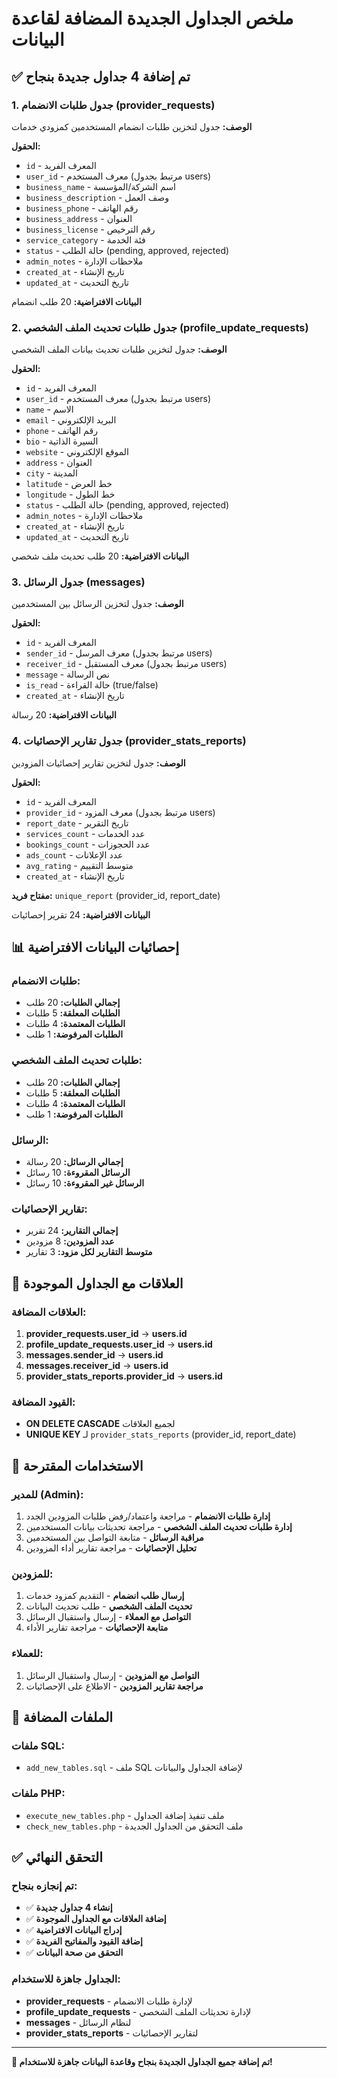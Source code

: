 # ملخص الجداول الجديدة المضافة لقاعدة البيانات

## ✅ تم إضافة 4 جداول جديدة بنجاح

### 1. جدول طلبات الانضمام (provider_requests)

**الوصف:** جدول لتخزين طلبات انضمام المستخدمين كمزودي خدمات

**الحقول:**
- `id` - المعرف الفريد
- `user_id` - معرف المستخدم (مرتبط بجدول users)
- `business_name` - اسم الشركة/المؤسسة
- `business_description` - وصف العمل
- `business_phone` - رقم الهاتف
- `business_address` - العنوان
- `business_license` - رقم الترخيص
- `service_category` - فئة الخدمة
- `status` - حالة الطلب (pending, approved, rejected)
- `admin_notes` - ملاحظات الإدارة
- `created_at` - تاريخ الإنشاء
- `updated_at` - تاريخ التحديث

**البيانات الافتراضية:** 20 طلب انضمام

### 2. جدول طلبات تحديث الملف الشخصي (profile_update_requests)

**الوصف:** جدول لتخزين طلبات تحديث بيانات الملف الشخصي

**الحقول:**
- `id` - المعرف الفريد
- `user_id` - معرف المستخدم (مرتبط بجدول users)
- `name` - الاسم
- `email` - البريد الإلكتروني
- `phone` - رقم الهاتف
- `bio` - السيرة الذاتية
- `website` - الموقع الإلكتروني
- `address` - العنوان
- `city` - المدينة
- `latitude` - خط العرض
- `longitude` - خط الطول
- `status` - حالة الطلب (pending, approved, rejected)
- `admin_notes` - ملاحظات الإدارة
- `created_at` - تاريخ الإنشاء
- `updated_at` - تاريخ التحديث

**البيانات الافتراضية:** 20 طلب تحديث ملف شخصي

### 3. جدول الرسائل (messages)

**الوصف:** جدول لتخزين الرسائل بين المستخدمين

**الحقول:**
- `id` - المعرف الفريد
- `sender_id` - معرف المرسل (مرتبط بجدول users)
- `receiver_id` - معرف المستقبل (مرتبط بجدول users)
- `message` - نص الرسالة
- `is_read` - حالة القراءة (true/false)
- `created_at` - تاريخ الإنشاء

**البيانات الافتراضية:** 20 رسالة

### 4. جدول تقارير الإحصائيات (provider_stats_reports)

**الوصف:** جدول لتخزين تقارير إحصائيات المزودين

**الحقول:**
- `id` - المعرف الفريد
- `provider_id` - معرف المزود (مرتبط بجدول users)
- `report_date` - تاريخ التقرير
- `services_count` - عدد الخدمات
- `bookings_count` - عدد الحجوزات
- `ads_count` - عدد الإعلانات
- `avg_rating` - متوسط التقييم
- `created_at` - تاريخ الإنشاء

**مفتاح فريد:** `unique_report` (provider_id, report_date)

**البيانات الافتراضية:** 24 تقرير إحصائيات

## 📊 إحصائيات البيانات الافتراضية

### طلبات الانضمام:
- **إجمالي الطلبات:** 20 طلب
- **الطلبات المعلقة:** 5 طلبات
- **الطلبات المعتمدة:** 4 طلبات
- **الطلبات المرفوضة:** 1 طلب

### طلبات تحديث الملف الشخصي:
- **إجمالي الطلبات:** 20 طلب
- **الطلبات المعلقة:** 5 طلبات
- **الطلبات المعتمدة:** 4 طلبات
- **الطلبات المرفوضة:** 1 طلب

### الرسائل:
- **إجمالي الرسائل:** 20 رسالة
- **الرسائل المقروءة:** 10 رسائل
- **الرسائل غير المقروءة:** 10 رسائل

### تقارير الإحصائيات:
- **إجمالي التقارير:** 24 تقرير
- **عدد المزودين:** 8 مزودين
- **متوسط التقارير لكل مزود:** 3 تقارير

## 🔗 العلاقات مع الجداول الموجودة

### العلاقات المضافة:
1. **provider_requests.user_id** → **users.id**
2. **profile_update_requests.user_id** → **users.id**
3. **messages.sender_id** → **users.id**
4. **messages.receiver_id** → **users.id**
5. **provider_stats_reports.provider_id** → **users.id**

### القيود المضافة:
- **ON DELETE CASCADE** لجميع العلاقات
- **UNIQUE KEY** لـ `provider_stats_reports` (provider_id, report_date)

## 🎯 الاستخدامات المقترحة

### للمدير (Admin):
1. **إدارة طلبات الانضمام** - مراجعة واعتماد/رفض طلبات المزودين الجدد
2. **إدارة طلبات تحديث الملف الشخصي** - مراجعة تحديثات بيانات المستخدمين
3. **مراقبة الرسائل** - متابعة التواصل بين المستخدمين
4. **تحليل الإحصائيات** - مراجعة تقارير أداء المزودين

### للمزودين:
1. **إرسال طلب انضمام** - التقديم كمزود خدمات
2. **تحديث الملف الشخصي** - طلب تحديث البيانات
3. **التواصل مع العملاء** - إرسال واستقبال الرسائل
4. **متابعة الإحصائيات** - مراجعة تقارير الأداء

### للعملاء:
1. **التواصل مع المزودين** - إرسال واستقبال الرسائل
2. **مراجعة تقارير المزودين** - الاطلاع على الإحصائيات

## 📁 الملفات المضافة

### ملفات SQL:
- `add_new_tables.sql` - ملف SQL لإضافة الجداول والبيانات

### ملفات PHP:
- `execute_new_tables.php` - ملف تنفيذ إضافة الجداول
- `check_new_tables.php` - ملف التحقق من الجداول الجديدة

## ✅ التحقق النهائي

### تم إنجازه بنجاح:
- ✅ **إنشاء 4 جداول جديدة**
- ✅ **إضافة العلاقات مع الجداول الموجودة**
- ✅ **إدراج البيانات الافتراضية**
- ✅ **إضافة القيود والمفاتيح الفريدة**
- ✅ **التحقق من صحة البيانات**

### الجداول جاهزة للاستخدام:
- **provider_requests** - لإدارة طلبات الانضمام
- **profile_update_requests** - لإدارة تحديثات الملف الشخصي
- **messages** - لنظام الرسائل
- **provider_stats_reports** - لتقارير الإحصائيات

---

**🎉 تم إضافة جميع الجداول الجديدة بنجاح وقاعدة البيانات جاهزة للاستخدام!** 